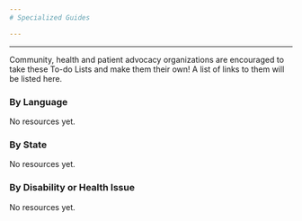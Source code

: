 ```yaml
---
# Specialized Guides

---
```

---

Community, health and patient advocacy organizations are encouraged to take these To-do Lists and make them their own! A list of links to them will be listed here.

### By Language
No resources yet.

### By State
No resources yet.

### By Disability or Health Issue
No resources yet.

